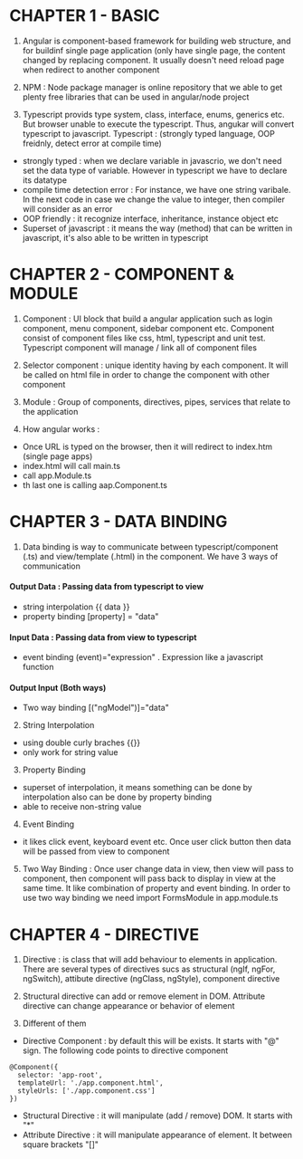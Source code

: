 # CHAPTER 1 - BASIC
1. Angular is component-based framework for building web structure, and for buildinf single page application (only have single page, the content changed by replacing component. It usually doesn't need reload page when redirect to another component

2. NPM : Node package manager is online repository that we able to get plenty free libraries that can be used in angular/node project

3. Typescript provids type system, class, interface, enums, generics etc. But browser unable to execute the typescript. Thus, angukar will convert typescript to javascript. Typescript : (strongly typed language, OOP freidnly, detect error at compile time)
- strongly typed : when we declare variable in javascrio, we don't need set the data type of variable. However in typescript we have to declare its datatype
- compile time detection error : For instance, we have one string varibale. In the next code in case we change the value to integer, then compiler will consider as an error
- OOP friendly : it recognize interface, inheritance, instance object etc
- Superset of javascript : it means the way (method) that can be written in javascript, it's also able to be written in typescript

# CHAPTER 2 - COMPONENT & MODULE
1. Component : UI block that build a angular application such as login component, menu component, sidebar component etc. Component consist of component files like css, html, typescript and unit test. Typescript component will manage / link all of component files

2. Selector component : unique identity having by each component. It will be called on html file in order to change the component with other component

3. Module : Group of components, directives, pipes, services that relate to the application

4. How angular works :
- Once URL is typed on the browser, then it will redirect to index.htm (single page apps)
- index.html will call main.ts
- call app.Module.ts
- th last one is calling aap.Component.ts

# CHAPTER 3 - DATA BINDING
1. Data binding is way to communicate between typescript/component (.ts) and view/template (.html) in the component. We have 3 ways of communication

#### Output Data : Passing data from typescript to view 
- string interpolation {{ data }}
- property binding [property] = "data"

#### Input Data : Passing data from view to typescript
- event binding (event)="expression" . Expression like a javascript function

#### Output Input (Both ways)
- Two way binding [("ngModel")]="data"

2. String Interpolation
- using double curly braches {{}}
- only work for string value

3. Property Binding
- superset of interpolation, it means something can be done by interpolation also can be done by property binding
- able to receive non-string value

4. Event Binding
- it likes click event, keyboard event etc. Once user click button then data will be passed from view to component

5. Two Way Binding : Once user change data in view, then view will pass to component, then component will pass back to display in view at the same time. It like combination of property and event binding. In order to use two way binding we need import FormsModule in app.module.ts

# CHAPTER 4 - DIRECTIVE
1. Directive : is class that will add behaviour to elements in application. There are several types of directives sucs as structural (ngIf, ngFor, ngSwitch), attibute directive (ngClass, ngStyle), component directive

2. Structural directive can add or remove element in DOM. Attribute directive can change appearance or behavior of element

3. Different of them

- Directive Component : by default this will be exists. It starts with "@" sign. The following code points to directive component
```
@Component({
  selector: 'app-root',
  templateUrl: './app.component.html',
  styleUrls: ['./app.component.css']
})
```

- Structural Directive : it will manipulate (add / remove) DOM. It starts with "*"
- Attribute Directive : it will manipulate appearance of element. It between square brackets "[]"
